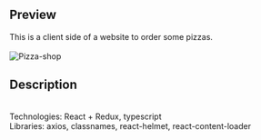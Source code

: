 ## Preview

This is a client side of a website to order some pizzas. </br>
</br>
![Pizza-shop](https://user-images.githubusercontent.com/57848626/88336726-2f182780-cd3e-11ea-99b8-2880e63d5dd6.JPG)

## Description

</br>
Technologies: React + Redux, typescript </br>
Libraries: axios, classnames, react-helmet, react-content-loader
